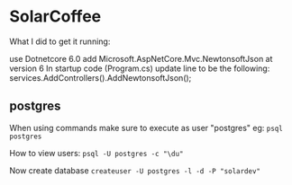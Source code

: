 # SolarCoffee


What I did to get it running:

use Dotnetcore 6.0
add Microsoft.AspNetCore.Mvc.NewtonsoftJson at version 6
In startup code (Program.cs) update line to be the following: services.AddControllers().AddNewtonsoftJson();


## postgres
When using commands make sure to execute as user "postgres" eg:
`psql postgres`

How to view users:
`psql -U postgres -c "\du"`

Now create database
`createuser -U postgres -l -d -P "solardev"`
